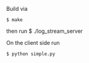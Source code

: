 

Build via

	$ make

then run
	$ ./log_stream_server


On the client side run

	$ python simple.py

